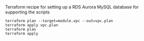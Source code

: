 Terraform recipe for setting up a RDS Aurora MySQL database for supporting the scripts

```
terraform plan --target=module.vpc --out=vpc.plan
terraform apply vpc.plan
terraform plan
terraform apply
```
